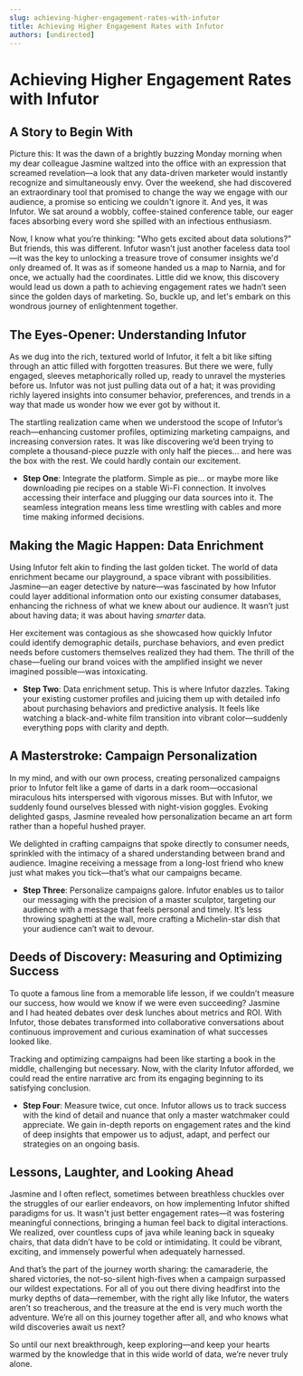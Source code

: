```yaml
---
slug: achieving-higher-engagement-rates-with-infutor
title: Achieving Higher Engagement Rates with Infutor
authors: [undirected]
---
```



# Achieving Higher Engagement Rates with Infutor

## A Story to Begin With

Picture this: It was the dawn of a brightly buzzing Monday morning when my dear colleague Jasmine waltzed into the office with an expression that screamed revelation—a look that any data-driven marketer would instantly recognize and simultaneously envy. Over the weekend, she had discovered an extraordinary tool that promised to change the way we engage with our audience, a promise so enticing we couldn't ignore it. And yes, it was Infutor. We sat around a wobbly, coffee-stained conference table, our eager faces absorbing every word she spilled with an infectious enthusiasm.

Now, I know what you’re thinking: "Who gets excited about data solutions?" But friends, this was different. Infutor wasn’t just another faceless data tool—it was the key to unlocking a treasure trove of consumer insights we'd only dreamed of. It was as if someone handed us a map to Narnia, and for once, we actually had the coordinates. Little did we know, this discovery would lead us down a path to achieving engagement rates we hadn’t seen since the golden days of marketing. So, buckle up, and let's embark on this wondrous journey of enlightenment together.

## The Eyes-Opener: Understanding Infutor

As we dug into the rich, textured world of Infutor, it felt a bit like sifting through an attic filled with forgotten treasures. But there we were, fully engaged, sleeves metaphorically rolled up, ready to unravel the mysteries before us. Infutor was not just pulling data out of a hat; it was providing richly layered insights into consumer behavior, preferences, and trends in a way that made us wonder how we ever got by without it.

The startling realization came when we understood the scope of Infutor’s reach—enhancing customer profiles, optimizing marketing campaigns, and increasing conversion rates. It was like discovering we’d been trying to complete a thousand-piece puzzle with only half the pieces... and here was the box with the rest. We could hardly contain our excitement.

- **Step One**: Integrate the platform. Simple as pie... or maybe more like downloading pie recipes on a stable Wi-Fi connection. It involves accessing their interface and plugging our data sources into it. The seamless integration means less time wrestling with cables and more time making informed decisions.

## Making the Magic Happen: Data Enrichment

Using Infutor felt akin to finding the last golden ticket. The world of data enrichment became our playground, a space vibrant with possibilities. Jasmine—an eager detective by nature—was fascinated by how Infutor could layer additional information onto our existing consumer databases, enhancing the richness of what we knew about our audience. It wasn’t just about having data; it was about having *smarter* data.

Her excitement was contagious as she showcased how quickly Infutor could identify demographic details, purchase behaviors, and even predict needs before customers themselves realized they had them. The thrill of the chase—fueling our brand voices with the amplified insight we never imagined possible—was intoxicating.

- **Step Two**: Data enrichment setup. This is where Infutor dazzles. Taking your existing customer profiles and juicing them up with detailed info about purchasing behaviors and predictive analysis. It feels like watching a black-and-white film transition into vibrant color—suddenly everything pops with clarity and depth.

## A Masterstroke: Campaign Personalization

In my mind, and with our own process, creating personalized campaigns prior to Infutor felt like a game of darts in a dark room—occasional miraculous hits interspersed with vigorous misses. But with Infutor, we suddenly found ourselves blessed with night-vision goggles. Evoking delighted gasps, Jasmine revealed how personalization became an art form rather than a hopeful hushed prayer. 

We delighted in crafting campaigns that spoke directly to consumer needs, sprinkled with the intimacy of a shared understanding between brand and audience. Imagine receiving a message from a long-lost friend who knew just what makes you tick—that’s what our campaigns became.

- **Step Three**: Personalize campaigns galore. Infutor enables us to tailor our messaging with the precision of a master sculptor, targeting our audience with a message that feels personal and timely. It’s less throwing spaghetti at the wall, more crafting a Michelin-star dish that your audience can’t wait to devour.

## Deeds of Discovery: Measuring and Optimizing Success

To quote a famous line from a memorable life lesson, if we couldn’t measure our success, how would we know if we were even succeeding? Jasmine and I had heated debates over desk lunches about metrics and ROI. With Infutor, those debates transformed into collaborative conversations about continuous improvement and curious examination of what successes looked like. 

Tracking and optimizing campaigns had been like starting a book in the middle, challenging but necessary. Now, with the clarity Infutor afforded, we could read the entire narrative arc from its engaging beginning to its satisfying conclusion. 

- **Step Four**: Measure twice, cut once. Infutor allows us to track success with the kind of detail and nuance that only a master watchmaker could appreciate. We gain in-depth reports on engagement rates and the kind of deep insights that empower us to adjust, adapt, and perfect our strategies on an ongoing basis.

## Lessons, Laughter, and Looking Ahead

Jasmine and I often reflect, sometimes between breathless chuckles over the struggles of our earlier endeavors, on how implementing Infutor shifted paradigms for us. It wasn't just better engagement rates—it was fostering meaningful connections, bringing a human feel back to digital interactions. We realized, over countless cups of java while leaning back in squeaky chairs, that data didn’t have to be cold or intimidating. It could be vibrant, exciting, and immensely powerful when adequately harnessed.

And that’s the part of the journey worth sharing: the camaraderie, the shared victories, the not-so-silent high-fives when a campaign surpassed our wildest expectations. For all of you out there diving headfirst into the murky depths of data—remember, with the right ally like Infutor, the waters aren’t so treacherous, and the treasure at the end is very much worth the adventure. We’re all on this journey together after all, and who knows what wild discoveries await us next?

So until our next breakthrough, keep exploring—and keep your hearts warmed by the knowledge that in this wide world of data, we’re never truly alone.